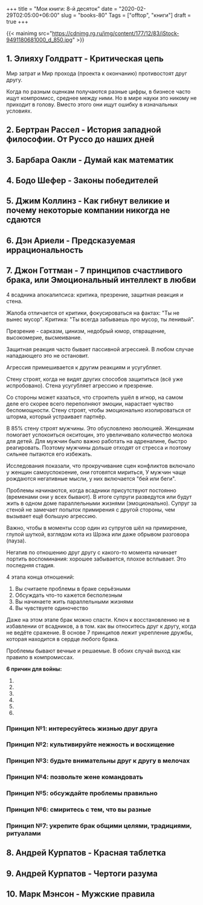﻿+++
title = "Мои книги: 8-й десяток"
date = "2020-02-29T02:05:00+06:00"
slug = "books-80"
Tags = ["offtop", "книги"]
draft = true
+++

{{< mainimg src="https://cdnimg.rg.ru/img/content/177/12/83/iStock-9491180681000_d_850.jpg" >}}

<!--more-->

## 1. Элияху Голдратт - Критическая цепь
Мир затрат и Мир прохода (проекта к окончанию) противостоят друг другу.

Когда по разным оценкам получаются разные цифры, в бизнесе часто ищут компромисс, среднее между ними. Но в мире науки это никому не приходит в голову. Вместо этого они ищут ошибку в изначальных условиях.


## 2. Бертран Рассел - История западной философии. От Руссо до наших дней


## 3. Барбара Оакли - Думай как математик


## 4. Бодо Шефер - Законы победителей


## 5. Джим Коллинз - Как гибнут великие и почему некоторые компании никогда не сдаются


## 6. Дэн Ариели - Предсказуемая иррациональность


## 7. Джон Готтман - 7 принципов счастливого брака, или Эмоциональный интеллект в любви
4 всадника апокалипсиса: критика, презрение, защитная реакция и стена.

Жалоба отличается от критики, фокусироваться на фактах: "Ты не вынес мусор". Критика: "Ты всегда забываешь про мусор, ты ленивый".

Презрение - сарказм, цинизм, недобрый юмор, отвращение, высокомерие, высмеивание.

Защитная реакция часто бывает пассивной агрессией. В любом случае нападающего это не остановит.

Агрессия примешивается к другим реакциям и усугубляет.

Стену строят, когда не видят других способов защититься (всё уже испробовано). Стена усугубляет агрессию и презрение.

Со стороны может казаться, что строитель ушёл в игнор, на самом деле его скорее всего переполняют эмоции, нарастает чувство беспомощности. Стену строят, чтобы эмоционально изолироваться от шторма, который устраивает партнёр.

В 85% стену строят мужчины. Это обусловлено эволюцией. Женщинам помогает успокоиться окситоцин, это увеличивало количество молока для детей. Для мужчин было важно работать на адреналине, быстро реагировать. Поэтому мужчины дольше отходят от стресса и поэтому сильнее пытаются его избежать.

Исследования показали, что прокручивание сцен конфликтов включало у женщин самоуспокоение, они готовятся мириться, У мужчин чаще рождаются негативные мысли, у них включается "бей или беги".

Проблемы начинаются, когда всадники присутствуют постоянно (временами они у всех бывают). В итоге супруги разведутся или будут жить в одном доме параллельными жизнями (эмоционально). Супруг за стеной не замечает попыток примирения с другой стороны, чем вызывает ещё большую агрессию.

Важно, чтобы в моменты ссор один из супругов шёл на примирение, глупой шуткой, взглядом кота из Шрэка или даже обрывом разговора (пауза).

Негатив по отношению друг другу с какого-то момента начинает портить воспоминания: хорошее забывается, плохое всплывает. Это последняя стадия.

4 этапа конца отношений:

1. Вы считаете проблемы в браке серьёзными 
2. Обсуждать что-то кажется бесполезным 
3. Вы начинаете жить параллельными жизнями 
4. Вы чувствуете одиночество 

Даже на этом этапе брак можно спасти. Ключ к восстановлению не в избавлении от всадников, а в том. как вы относитесь друг к другу, когда не ведёте сражение. В основе 7 принципов лежит укрепление дружбы, которая находится в сердце любого брака.

Проблемы бывают вечные и решаемые. В обоих случай выход как правило в компромиссах.

**6 причин для войны:** 

1. 
2. 
3. 
4. 
5. 
6. 


### Принцип №1: интересуйтесь жизнью друг друга
### Принцип №2: культивируйте нежность и восхищение
### Принцип №3: будьте внимательны друг к другу в мелочах
### Принцип №4: позвольте жене командовать
### Принцип №5: обсуждайте проблемы правильно
### Принцип №6: смиритесь с тем, что вы разные
### Принцип №7: укрепите брак общими целями, традициями, ритуалами


## 8. Андрей Курпатов - Красная таблетка


## 9. Андрей Курпатов - Чертоги разума


## 10. Марк Мэнсон - Мужские правила
